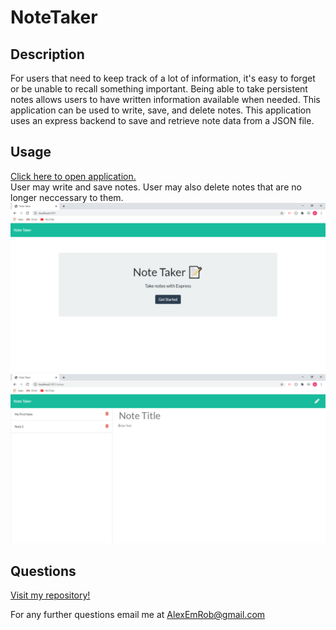 # NoteTaker

## Description
For users that need to keep track of a lot of information, it's easy to forget or be unable to recall something important. Being able to take persistent notes allows users to have written information available when needed.
This application can be used to write, save, and delete notes. This application uses an express backend to save and retrieve note data from a JSON file.
## Usage
<a href="https://dashboard.heroku.com/apps/safe-shore-39711">Click here to open application.</a><br>
User may write and save notes. User may also delete notes that are no longer neccessary to them.
<img src="./assets/notetaker2.png" alt="note taker screenshot">
<img src="./assets/notetaker3.png" alt="note taker screenshot">

## Questions

[Visit my repository!](https://www.github.com/alexemrob)

For any further questions email me at AlexEmRob@gmail.com

